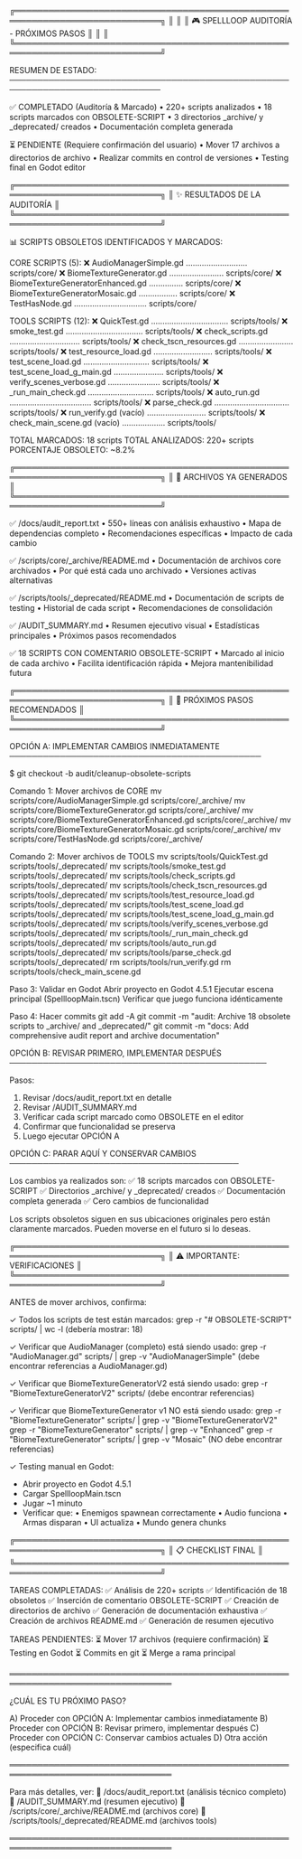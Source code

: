 ╔════════════════════════════════════════════════════════════════════════════╗
║                                                                            ║
║                    🎮 SPELLLOOP AUDITORÍA - PRÓXIMOS PASOS                ║
║                                                                            ║
╚════════════════════════════════════════════════════════════════════════════╝


RESUMEN DE ESTADO:
─────────────────────────────────────────────────────────────────────────────

✅ COMPLETADO (Auditoría & Marcado)
   • 220+ scripts analizados
   • 18 scripts marcados con OBSOLETE-SCRIPT
   • 3 directorios _archive/ y _deprecated/ creados
   • Documentación completa generada

⏳ PENDIENTE (Requiere confirmación del usuario)
   • Mover 17 archivos a directorios de archivo
   • Realizar commits en control de versiones
   • Testing final en Godot editor


╔════════════════════════════════════════════════════════════════════════════╗
║                      ✨ RESULTADOS DE LA AUDITORÍA                        ║
╚════════════════════════════════════════════════════════════════════════════╝


📊 SCRIPTS OBSOLETOS IDENTIFICADOS Y MARCADOS:

CORE SCRIPTS (5):
  ❌ AudioManagerSimple.gd ........................... scripts/core/
  ❌ BiomeTextureGenerator.gd ........................ scripts/core/
  ❌ BiomeTextureGeneratorEnhanced.gd ............... scripts/core/
  ❌ BiomeTextureGeneratorMosaic.gd ................. scripts/core/
  ❌ TestHasNode.gd ................................ scripts/core/

TOOLS SCRIPTS (12):
  ❌ QuickTest.gd .................................. scripts/tools/
  ❌ smoke_test.gd .................................. scripts/tools/
  ❌ check_scripts.gd ............................... scripts/tools/
  ❌ check_tscn_resources.gd ........................ scripts/tools/
  ❌ test_resource_load.gd .......................... scripts/tools/
  ❌ test_scene_load.gd ............................. scripts/tools/
  ❌ test_scene_load_g_main.gd ...................... scripts/tools/
  ❌ verify_scenes_verbose.gd ....................... scripts/tools/
  ❌ _run_main_check.gd ............................. scripts/tools/
  ❌ auto_run.gd .................................... scripts/tools/
  ❌ parse_check.gd ................................. scripts/tools/
  ❌ run_verify.gd (vacío) .......................... scripts/tools/
  ❌ check_main_scene.gd (vacío) ................... scripts/tools/

TOTAL MARCADOS: 18 scripts
TOTAL ANALIZADOS: 220+ scripts
PORCENTAJE OBSOLETO: ~8.2%


╔════════════════════════════════════════════════════════════════════════════╗
║                      📁 ARCHIVOS YA GENERADOS                             ║
╚════════════════════════════════════════════════════════════════════════════╝


✅ /docs/audit_report.txt
   • 550+ líneas con análisis exhaustivo
   • Mapa de dependencias completo
   • Recomendaciones específicas
   • Impacto de cada cambio

✅ /scripts/core/_archive/README.md
   • Documentación de archivos core archivados
   • Por qué está cada uno archivado
   • Versiones activas alternativas

✅ /scripts/tools/_deprecated/README.md
   • Documentación de scripts de testing
   • Historial de cada script
   • Recomendaciones de consolidación

✅ /AUDIT_SUMMARY.md
   • Resumen ejecutivo visual
   • Estadísticas principales
   • Próximos pasos recomendados

✅ 18 SCRIPTS CON COMENTARIO OBSOLETE-SCRIPT
   • Marcado al inicio de cada archivo
   • Facilita identificación rápida
   • Mejora mantenibilidad futura


╔════════════════════════════════════════════════════════════════════════════╗
║                      🚀 PRÓXIMOS PASOS RECOMENDADOS                       ║
╚════════════════════════════════════════════════════════════════════════════╝


OPCIÓN A: IMPLEMENTAR CAMBIOS INMEDIATAMENTE
─────────────────────────────────────────────

$ git checkout -b audit/cleanup-obsolete-scripts

Comando 1: Mover archivos de CORE
  mv scripts/core/AudioManagerSimple.gd scripts/core/_archive/
  mv scripts/core/BiomeTextureGenerator.gd scripts/core/_archive/
  mv scripts/core/BiomeTextureGeneratorEnhanced.gd scripts/core/_archive/
  mv scripts/core/BiomeTextureGeneratorMosaic.gd scripts/core/_archive/
  mv scripts/core/TestHasNode.gd scripts/core/_archive/

Comando 2: Mover archivos de TOOLS
  mv scripts/tools/QuickTest.gd scripts/tools/_deprecated/
  mv scripts/tools/smoke_test.gd scripts/tools/_deprecated/
  mv scripts/tools/check_scripts.gd scripts/tools/_deprecated/
  mv scripts/tools/check_tscn_resources.gd scripts/tools/_deprecated/
  mv scripts/tools/test_resource_load.gd scripts/tools/_deprecated/
  mv scripts/tools/test_scene_load.gd scripts/tools/_deprecated/
  mv scripts/tools/test_scene_load_g_main.gd scripts/tools/_deprecated/
  mv scripts/tools/verify_scenes_verbose.gd scripts/tools/_deprecated/
  mv scripts/tools/_run_main_check.gd scripts/tools/_deprecated/
  mv scripts/tools/auto_run.gd scripts/tools/_deprecated/
  mv scripts/tools/parse_check.gd scripts/tools/_deprecated/
  rm scripts/tools/run_verify.gd
  rm scripts/tools/check_main_scene.gd

Paso 3: Validar en Godot
  Abrir proyecto en Godot 4.5.1
  Ejecutar escena principal (SpellloopMain.tscn)
  Verificar que juego funciona idénticamente

Paso 4: Hacer commits
  git add -A
  git commit -m "audit: Archive 18 obsolete scripts to _archive/ and _deprecated/"
  git commit -m "docs: Add comprehensive audit report and archive documentation"


OPCIÓN B: REVISAR PRIMERO, IMPLEMENTAR DESPUÉS
──────────────────────────────────────────────

Pasos:
  1. Revisar /docs/audit_report.txt en detalle
  2. Revisar /AUDIT_SUMMARY.md
  3. Verificar cada script marcado como OBSOLETE en el editor
  4. Confirmar que funcionalidad se preserva
  5. Luego ejecutar OPCIÓN A


OPCIÓN C: PARAR AQUÍ Y CONSERVAR CAMBIOS
─────────────────────────────────────────

Los cambios ya realizados son:
  ✅ 18 scripts marcados con OBSOLETE-SCRIPT
  ✅ Directorios _archive/ y _deprecated/ creados
  ✅ Documentación completa generada
  ✅ Cero cambios de funcionalidad

Los scripts obsoletos siguen en sus ubicaciones originales pero están
claramente marcados. Pueden moverse en el futuro si lo deseas.


╔════════════════════════════════════════════════════════════════════════════╗
║                      ⚠️  IMPORTANTE: VERIFICACIONES                       ║
╚════════════════════════════════════════════════════════════════════════════╝


ANTES de mover archivos, confirma:

✓ Todos los scripts de test están marcados:
  grep -r "# OBSOLETE-SCRIPT" scripts/ | wc -l
  (debería mostrar: 18)

✓ Verificar que AudioManager (completo) está siendo usado:
  grep -r "AudioManager.gd" scripts/ | grep -v "AudioManagerSimple"
  (debe encontrar referencias a AudioManager.gd)

✓ Verificar que BiomeTextureGeneratorV2 está siendo usado:
  grep -r "BiomeTextureGeneratorV2" scripts/
  (debe encontrar referencias)

✓ Verificar que BiomeTextureGenerator v1 NO está siendo usado:
  grep -r "BiomeTextureGenerator" scripts/ | grep -v "BiomeTextureGeneratorV2"
  grep -r "BiomeTextureGenerator" scripts/ | grep -v "Enhanced"
  grep -r "BiomeTextureGenerator" scripts/ | grep -v "Mosaic"
  (NO debe encontrar referencias)

✓ Testing manual en Godot:
  - Abrir proyecto en Godot 4.5.1
  - Cargar SpellloopMain.tscn
  - Jugar ~1 minuto
  - Verificar que:
    • Enemigos spawnean correctamente
    • Audio funciona
    • Armas disparan
    • UI actualiza
    • Mundo genera chunks


╔════════════════════════════════════════════════════════════════════════════╗
║                      📋 CHECKLIST FINAL                                   ║
╚════════════════════════════════════════════════════════════════════════════╝


TAREAS COMPLETADAS:
  ✅ Análisis de 220+ scripts
  ✅ Identificación de 18 obsoletos
  ✅ Inserción de comentario OBSOLETE-SCRIPT
  ✅ Creación de directorios de archivo
  ✅ Generación de documentación exhaustiva
  ✅ Creación de archivos README.md
  ✅ Generación de resumen ejecutivo

TAREAS PENDIENTES:
  ⏳ Mover 17 archivos (requiere confirmación)
  ⏳ Testing en Godot
  ⏳ Commits en git
  ⏳ Merge a rama principal


═══════════════════════════════════════════════════════════════════════════════

¿CUÁL ES TU PRÓXIMO PASO?

A) Proceder con OPCIÓN A: Implementar cambios inmediatamente
B) Proceder con OPCIÓN B: Revisar primero, implementar después
C) Proceder con OPCIÓN C: Conservar cambios actuales
D) Otra acción (especifica cuál)

═══════════════════════════════════════════════════════════════════════════════

Para más detalles, ver:
  📄 /docs/audit_report.txt (análisis técnico completo)
  📄 /AUDIT_SUMMARY.md (resumen ejecutivo)
  📄 /scripts/core/_archive/README.md (archivos core)
  📄 /scripts/tools/_deprecated/README.md (archivos tools)

═══════════════════════════════════════════════════════════════════════════════
